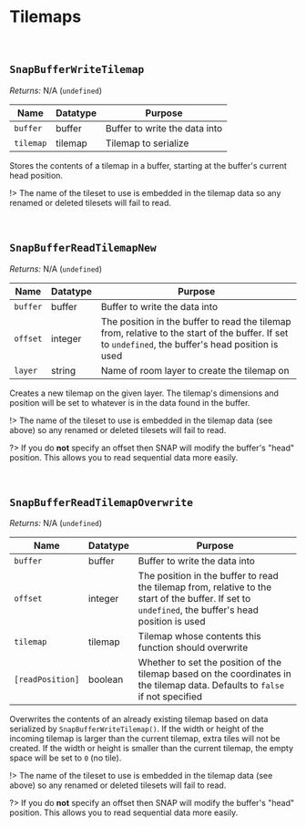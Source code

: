 # Tilemaps

&nbsp;

## `SnapBufferWriteTilemap`

*Returns:* N/A (`undefined`)

|Name     |Datatype|Purpose                      |
|---------|--------|-----------------------------|
|`buffer` |buffer  |Buffer to write the data into|
|`tilemap`|tilemap |Tilemap to serialize         |

Stores the contents of a tilemap in a buffer, starting at the buffer's current head position.

!> The name of the tileset to use is embedded in the tilemap data so any renamed or deleted tilesets will fail to read.

&nbsp;

## `SnapBufferReadTilemapNew`

*Returns:* N/A (`undefined`)

|Name    |Datatype|Purpose                                                                                                                                            |
|--------|--------|---------------------------------------------------------------------------------------------------------------------------------------------------|
|`buffer`|buffer  |Buffer to write the data into                                                                                                                      |
|`offset`|integer |The position in the buffer to read the tilemap from, relative to the start of the buffer. If set to `undefined`, the buffer's head position is used|
|`layer` |string  |Name of room layer to create the tilemap on                                                                                                        |

Creates a new tilemap on the given layer. The tilemap's dimensions and position will be set to whatever is in the data found in the buffer.

!> The name of the tileset to use is embedded in the tilemap data (see above) so any renamed or deleted tilesets will fail to read.

?> If you do **not** specify an offset then SNAP will modify the buffer's "head" position. This allows you to read sequential data more easily.

&nbsp;

## `SnapBufferReadTilemapOverwrite`

*Returns:* N/A (`undefined`)

|Name            |Datatype|Purpose                                                                                                                                            |
|----------------|--------|---------------------------------------------------------------------------------------------------------------------------------------------------|
|`buffer`        |buffer  |Buffer to write the data into                                                                                                                      |
|`offset`        |integer |The position in the buffer to read the tilemap from, relative to the start of the buffer. If set to `undefined`, the buffer's head position is used|
|`tilemap`       |tilemap |Tilemap whose contents this function should overwrite                                                                                              |
|`[readPosition]`|boolean |Whether to set the position of the tilemap based on the coordinates in the tilemap data. Defaults to `false` if not specified                      |

Overwrites the contents of an already existing tilemap based on data serialized by `SnapBufferWriteTilemap()`. If the width or height of the incoming tilemap is larger than the current tilemap, extra tiles will not be created. If the width or height is smaller than the current tilemap, the empty space will be set to `0` (no tile).

!> The name of the tileset to use is embedded in the tilemap data (see above) so any renamed or deleted tilesets will fail to read.

?> If you do **not** specify an offset then SNAP will modify the buffer's "head" position. This allows you to read sequential data more easily.